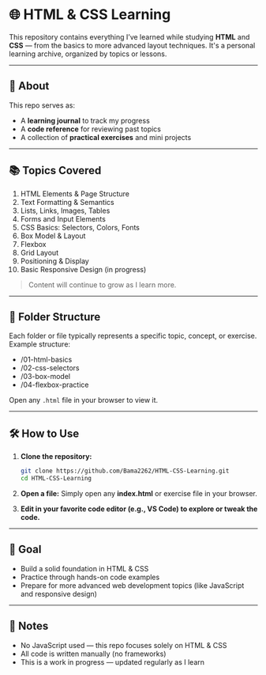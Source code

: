 # 🌐 HTML & CSS Learning

This repository contains everything I’ve learned while studying **HTML** and **CSS** — from the basics to more advanced layout techniques. It's a personal learning archive, organized by topics or lessons.

---

## 📘 About

This repo serves as:

- A **learning journal** to track my progress
- A **code reference** for reviewing past topics
- A collection of **practical exercises** and mini projects

---

## 📚 Topics Covered

1. HTML Elements & Page Structure
2. Text Formatting & Semantics
3. Lists, Links, Images, Tables
4. Forms and Input Elements
5. CSS Basics: Selectors, Colors, Fonts
6. Box Model & Layout
7. Flexbox
8. Grid Layout
9. Positioning & Display
10. Basic Responsive Design (in progress)

> Content will continue to grow as I learn more.

---

## 📁 Folder Structure

Each folder or file typically represents a specific topic, concept, or exercise. Example structure:

- /01-html-basics
- /02-css-selectors
- /03-box-model
- /04-flexbox-practice

Open any `.html` file in your browser to view it.

---

## 🛠️ How to Use

1. **Clone the repository:**

   ```bash
   git clone https://github.com/Bama2262/HTML-CSS-Learning.git
   cd HTML-CSS-Learning

2. **Open a file:**
    Simply open any **index.html** or exercise file in your browser.

3. **Edit in your favorite code editor (e.g., VS Code) to explore or tweak the code.**

---

## 🎯 Goal

- Build a solid foundation in HTML & CSS
- Practice through hands-on code examples
- Prepare for more advanced web development topics (like JavaScript and responsive design)

---

## 📌 Notes

- No JavaScript used — this repo focuses solely on HTML & CSS
- All code is written manually (no frameworks)
- This is a work in progress — updated regularly as I learn